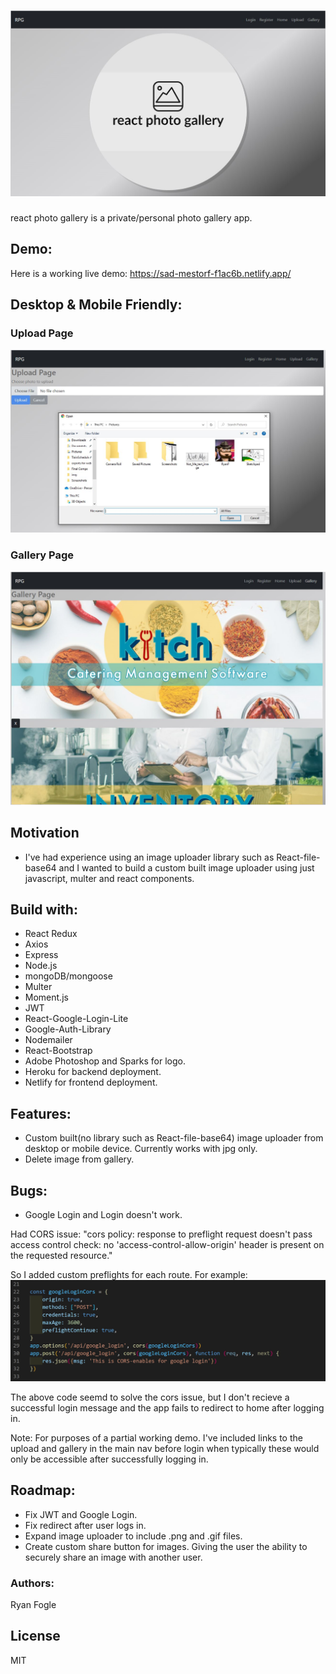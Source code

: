 # ![](https://github.com/RMFogle/photo-gallery/blob/main/client/src/img/react_photoGallery_home.png)

react photo gallery is a private/personal photo gallery app. 

## Demo: 
Here is a working live demo: https://sad-mestorf-f1ac6b.netlify.app/

## Desktop & Mobile Friendly: 

### Upload Page 
![](https://github.com/RMFogle/photo-gallery/blob/main/client/src/img/uploadImage.png)

### Gallery Page 
![](https://github.com/RMFogle/photo-gallery/blob/main/client/src/img/galleryPage.png)

## Motivation 
- I've had experience using an image uploader library such as React-file-base64 and I wanted to build a custom built image uploader using just javascript, multer and react components. 

## Build with: 
- React Redux
- Axios
- Express 
- Node.js
- mongoDB/mongoose
- Multer
- Moment.js
- JWT
- React-Google-Login-Lite
- Google-Auth-Library
- Nodemailer 
- React-Bootstrap
- Adobe Photoshop and Sparks for logo.
- Heroku for backend deployment. 
- Netlify for frontend deployment.

## Features: 
- Custom built(no library such as React-file-base64) image uploader from desktop or mobile device. Currently works with jpg only. 
- Delete image from gallery. 

## Bugs: 
- Google Login and Login doesn't work. 

Had CORS issue: "cors policy: response to preflight request doesn't pass access control check: no 'access-control-allow-origin' header is present on the requested resource." 

So I added custom preflights for each route. For example: 
![](https://github.com/RMFogle/photo-gallery/blob/main/client/src/img/cors_preflight_googlelogin.png)

The above code seemd to solve the cors issue, but I don't recieve a successful login message and the app fails to redirect to home after logging in. 

Note: For purposes of a partial working demo. I've included links to the upload and gallery in the main nav before login when typically these would only be accessible after successfully logging in. 

## Roadmap: 
- Fix JWT and Google Login. 
- Fix redirect after user logs in. 
- Expand image uploader to include .png and .gif files. 
- Create custom share button for images. Giving the user the ability to securely share an image with another user. 

### Authors: 
Ryan Fogle 

## License 
MIT 